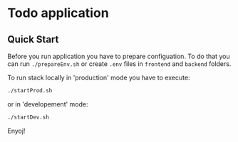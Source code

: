 # Todo application

## Quick Start
Before you run application you have to prepare configuation. To do that you can run `./prepareEnv.sh` or create `.env` files in `frontend` and `backend` folders. 

To run stack locally in 'production' mode you have to execute:

```bash
./startProd.sh
```

or in 'developement' mode: 

```bash
./startDev.sh
```


Enyoj!
